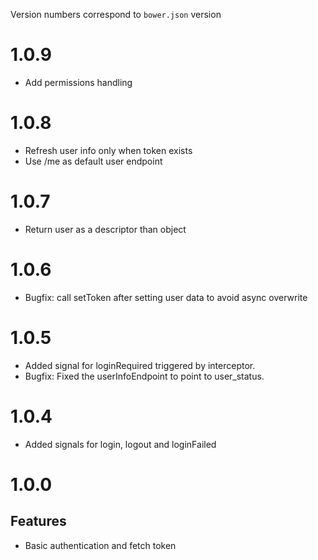Version numbers correspond to `bower.json` version

# 1.0.9

* Add permissions handling

# 1.0.8

* Refresh user info only when token exists
* Use /me as default user endpoint

# 1.0.7

* Return user as a descriptor than object

# 1.0.6

* Bugfix: call setToken after setting user data to avoid
  async overwrite

# 1.0.5

* Added signal for loginRequired triggered by interceptor.
* Bugfix: Fixed the userInfoEndpoint to point to user_status.

# 1.0.4

* Added signals for login, logout and loginFailed

# 1.0.0

## Features

* Basic authentication and fetch token
